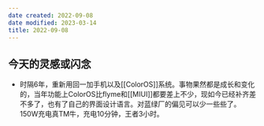 ```yaml
---
date created: 2022-09-08
date modified: 2023-03-14
title: 2022-09-08
---
```


## 今天的灵感或闪念

- 时隔6年，重新用回一加手机以及[[ColorOS]]系统。事物果然都是成长和变化的，当年功能上ColorOS比flyme和[[MIUI]]都要差上不少，现如今已经补齐差不多了，也有了自己的界面设计语言。对蓝绿厂的偏见可以少一些些了。150W充电真TM牛，充电10分钟，王者3小时。
